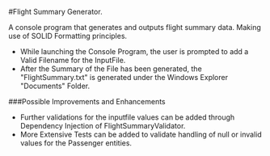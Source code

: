 #Flight Summary Generator.

A console program that generates and outputs flight summary data.
Making use of SOLID Formatting principles.

- While launching the Console Program, the user is prompted to add a Valid Filename for the InputFile.
- After the Summary of the File has been generated, the "FlightSummary.txt" is generated under 
  the Windows Explorer "Documents" Folder.

###Possible Improvements and Enhancements

- Further validations for the inputfile values can be added through Dependency Injection of FlightSummaryValidator.
- More Extensive Tests can be added to validate handling of null or invalid values for the Passenger entities.

